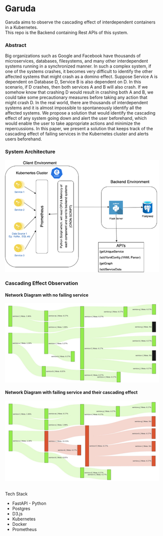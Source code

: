 # Garuda

Garuda aims to observe the cascading effect of interdependent containers in a Kubernetes. <br>
This repo is the Backend containing Rest APIs of this system.

### Abstract

Big organizations such as Google and Facebook have
thousands of microservices, databases, filesystems, and many
other interdependent systems running in a synchronized manner.
In such a complex system, if one of the systems crashes, it
becomes very difficult to identify the other affected systems that
might crash as a domino effect. Suppose Service A is dependent
on Database D, Service B is also dependent on D. In this scenario,
if D crashes, then both services A and B will also crash. If we
somehow know that crashing D would result in crashing both A
and B, we could take some precautionary measures before taking
any action that might crash D. In the real world, there are
thousands of interdependent systems and it is almost impossible
to spontaneously identify all the affected systems. We propose a
solution that would identify the cascading effect of any system
going down and alert the user beforehand, which would enable
the user to take appropriate actions and minimize the
repercussions. In this paper, we present a solution that keeps
track of the cascading effect of failing services in the Kubernetes
cluster and alerts users beforehand.

### System Architecture

![System Architecture](assets/System%20Architecture.drawio.png)

### Cascading Effect Observation

#### Network Diagram with no failing service

![No Failure](assets/graph-1.jpg)

#### Network Diagram with failing service and their cascading effect

![No Failure](assets/graph-2.jpg)

##

Tech Stack

- FastAPI - Python
- Postgres
- D3.js
- Kubernetes
- Docker
- Prometheus
